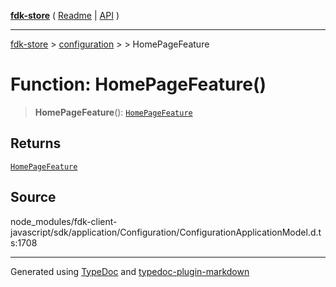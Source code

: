 [**fdk-store**](../../../README.md) ( [Readme](../../../README.md) \| [API](../../../API.md) )

---

[fdk-store](../../../API.md) > [configuration](../../README.md) > [<internal>](../README.md) > HomePageFeature

# Function: HomePageFeature()

> **HomePageFeature**(): [`HomePageFeature`](../type-aliases/type-alias.HomePageFeature.md)

## Returns

[`HomePageFeature`](../type-aliases/type-alias.HomePageFeature.md)

## Source

node_modules/fdk-client-javascript/sdk/application/Configuration/ConfigurationApplicationModel.d.ts:1708

---

Generated using [TypeDoc](https://typedoc.org/) and [typedoc-plugin-markdown](https://www.npmjs.com/package/typedoc-plugin-markdown)
